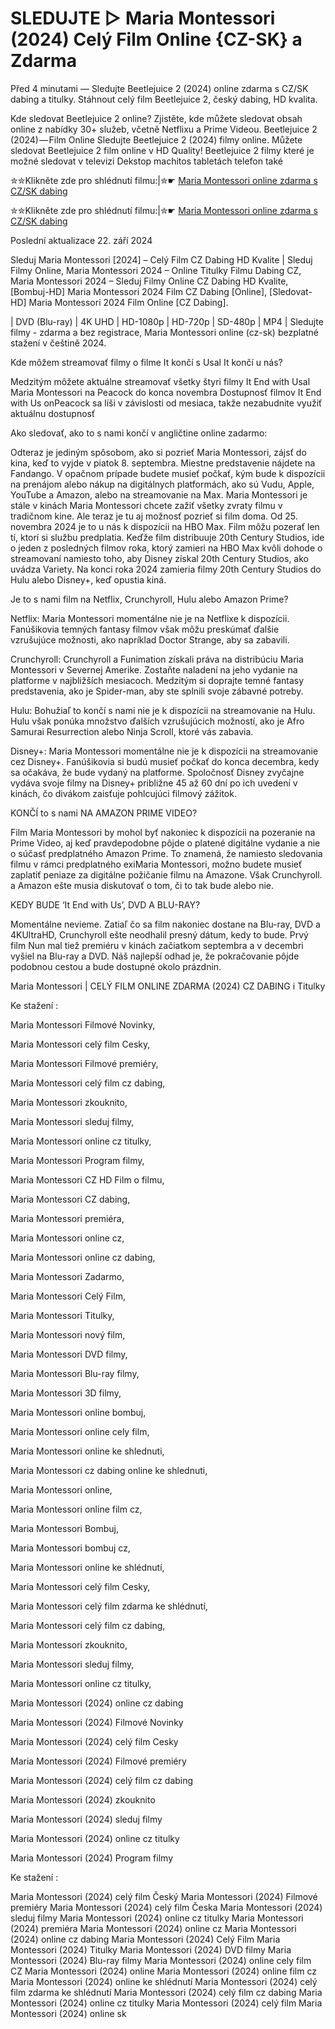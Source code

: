 # SLEDUJTE ▷ Maria Montessori (2024) Celý Film Online {CZ-SK} a Zdarma

Před 4 minutami — Sledujte Beetlejuice 2 (2024) online zdarma s CZ/SK dabing a titulky. Stáhnout celý film Beetlejuice 2, český dabing, HD kvalita.

Kde sledovat Beetlejuice 2 online? Zjistěte, kde můžete sledovat obsah online z nabídky 30+ služeb, včetně Netflixu a Prime Videou. Beetlejuice 2 (2024) — Film Online Sledujte Beetlejuice 2 (2024) filmy online. Můžete sledovat Beetlejuice 2 film online v HD Quality! Beetlejuice 2 filmy které je možné sledovat v televizi Dekstop machitos tabletách telefon také


✮✮Klikněte zde pro shlédnutí filmu:|✮☛ [Maria Montessori online zdarma s CZ/SK dabing](https://crotx.online/sk/movie/959395/maria-montessori.github)

✮✮Klikněte zde pro shlédnutí filmu:|✮☛ [Maria Montessori online zdarma s CZ/SK dabing](https://crotx.online/sk/movie/959395/maria-montessori.github)

Poslední aktualizace 22. září 2024


Sleduj Maria Montessori [2024] – Celý Film CZ Dabing HD Kvalite | Sleduj Filmy Online, Maria Montessori 2024 – Online Titulky Filmu Dabing CZ, Maria Montessori 2024 – Sleduj Filmy Online CZ Dabing HD Kvalite, [Bombuj-HD] Maria Montessori 2024 Film CZ Dabing [Online], [Sledovat-HD] Maria Montessori 2024 Film Online [CZ Dabing].

| DVD (Blu-ray) | 4K UHD | HD-1080p | HD-720p | SD-480p | MP4 | Sledujte filmy - zdarma a bez registrace, Maria Montessori online (cz-sk) bezplatné stažení v češtině 2024.

Kde môžem streamovať filmy o filme It končí s Usal It končí u nás?

Medzitým môžete aktuálne streamovať všetky štyri filmy It End with Usal Maria Montessori na Peacock do konca novembra Dostupnosť filmov It End with Us onPeacock sa líši v závislosti od mesiaca, takže nezabudnite využiť aktuálnu dostupnosť

Ako sledovať, ako to s nami končí v angličtine online zadarmo:

Odteraz je jediným spôsobom, ako si pozrieť Maria Montessori, zájsť do kina, keď to vyjde v piatok 8. septembra. Miestne predstavenie nájdete na Fandango. V opačnom prípade budete musieť počkať, kým bude k dispozícii na prenájom alebo nákup na digitálnych platformách, ako sú Vudu, Apple, YouTube a Amazon, alebo na streamovanie na Max. Maria Montessori je stále v kinách Maria Montessori chcete zažiť všetky zvraty filmu v tradičnom kine. Ale teraz je tu aj možnosť pozrieť si film doma. Od 25. novembra 2024 je to u nás k dispozícii na HBO Max. Film môžu pozerať len tí, ktorí si službu predplatia. Keďže film distribuuje 20th Century Studios, ide o jeden z posledných filmov roka, ktorý zamieri na HBO Max kvôli dohode o streamovaní namiesto toho, aby Disney získal 20th Century Studios, ako uvádza Variety. Na konci roka 2024 zamieria filmy 20th Century Studios do Hulu alebo Disney+, keď opustia kiná.

Je to s nami film na Netflix, Crunchyroll, Hulu alebo Amazon Prime?

Netflix: Maria Montessori momentálne nie je na Netflixe k dispozícii. Fanúšikovia temných fantasy filmov však môžu preskúmať ďalšie vzrušujúce možnosti, ako napríklad Doctor Strange, aby sa zabavili.

Crunchyroll: Crunchyroll a Funimation získali práva na distribúciu Maria Montessori v Severnej Amerike. Zostaňte naladení na jeho vydanie na platforme v najbližších mesiacoch. Medzitým si doprajte temné fantasy predstavenia, ako je Spider-man, aby ste splnili svoje zábavné potreby.

Hulu: Bohužiaľ to končí s nami nie je k dispozícii na streamovanie na Hulu. Hulu však ponúka množstvo ďalších vzrušujúcich možností, ako je Afro Samurai Resurrection alebo Ninja Scroll, ktoré vás zabavia.

Disney+: Maria Montessori momentálne nie je k dispozícii na streamovanie cez Disney+. Fanúšikovia si budú musieť počkať do konca decembra, kedy sa očakáva, že bude vydaný na platforme. Spoločnosť Disney zvyčajne vydáva svoje filmy na Disney+ približne 45 až 60 dní po ich uvedení v kinách, čo divákom zaisťuje pohlcujúci filmový zážitok.

KONČÍ to s nami NA AMAZON PRIME VIDEO?

Film Maria Montessori by mohol byť nakoniec k dispozícii na pozeranie na Prime Video, aj keď pravdepodobne pôjde o platené digitálne vydanie a nie o súčasť predplatného Amazon Prime. To znamená, že namiesto sledovania filmu v rámci predplatného exiMaria Montessori, možno budete musieť zaplatiť peniaze za digitálne požičanie filmu na Amazone. Však Crunchyroll. a Amazon ešte musia diskutovať o tom, či to tak bude alebo nie.

KEDY BUDE ‘It End with Us’, DVD A BLU-RAY?

Momentálne nevieme. Zatiaľ čo sa film nakoniec dostane na Blu-ray, DVD a 4KUltraHD, Crunchyroll ešte neodhalil presný dátum, kedy to bude. Prvý film Nun mal tiež premiéru v kinách začiatkom septembra a v decembri vyšiel na Blu-ray a DVD. Náš najlepší odhad je, že pokračovanie pôjde podobnou cestou a bude dostupné okolo prázdnin.

Maria Montessori | CELÝ FILM ONLINE ZDARMA (2024) CZ DABING i Titulky

Ke stažení :

Maria Montessori Filmové Novinky,

Maria Montessori celý film Cesky,

Maria Montessori Filmové premiéry,

Maria Montessori celý film cz dabing,

Maria Montessori zkouknito,

Maria Montessori sleduj filmy,

Maria Montessori online cz titulky,

Maria Montessori Program filmy,

Maria Montessori CZ HD Film o filmu,

Maria Montessori CZ dabing,

Maria Montessori premiéra,

Maria Montessori online cz,

Maria Montessori online cz dabing,

Maria Montessori Zadarmo,

Maria Montessori Celý Film,

Maria Montessori Titulky,

Maria Montessori nový film,

Maria Montessori DVD filmy,

Maria Montessori Blu-ray filmy,

Maria Montessori 3D filmy,

Maria Montessori online bombuj,

Maria Montessori online cely film,

Maria Montessori online ke shlednuti,

Maria Montessori cz dabing online ke shlednuti,

Maria Montessori online,

Maria Montessori online film cz,

Maria Montessori Bombuj,

Maria Montessori bombuj cz,

Maria Montessori online ke shlédnutí,

Maria Montessori celý film Cesky,

Maria Montessori celý film zdarma ke shlédnutí,

Maria Montessori celý film cz dabing,

Maria Montessori zkouknito,

Maria Montessori sleduj filmy,

Maria Montessori online cz titulky,

Maria Montessori (2024) online cz dabing

Maria Montessori (2024) Filmové Novinky

Maria Montessori (2024) celý film Cesky

Maria Montessori (2024) Filmové premiéry

Maria Montessori (2024) celý film cz dabing

Maria Montessori (2024) zkouknito

Maria Montessori (2024) sleduj filmy

Maria Montessori (2024) online cz titulky

Maria Montessori (2024) Program filmy

Ke stažení :

Maria Montessori (2024) celý film Český Maria Montessori (2024) Filmové premiéry Maria Montessori (2024) celý film Česka Maria Montessori (2024) sleduj filmy Maria Montessori (2024) online cz titulky Maria Montessori (2024) premiéra Maria Montessori (2024) online cz Maria Montessori (2024) online cz dabing Maria Montessori (2024) Celý Film Maria Montessori (2024) Titulky Maria Montessori (2024) DVD filmy Maria Montessori (2024) Blu-ray filmy Maria Montessori (2024) online cely film CZ Maria Montessori (2024) online Maria Montessori (2024) online film cz Maria Montessori (2024) online ke shlédnutí Maria Montessori (2024) celý film zdarma ke shlédnutí Maria Montessori (2024) celý film cz dabing Maria Montessori (2024) online cz titulky Maria Montessori (2024) celý film Maria Montessori (2024) online sk
